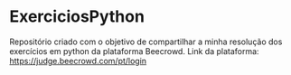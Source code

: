 # ExerciciosPython
Repositório criado com o objetivo de compartilhar a minha resolução dos exercícios em python da plataforma Beecrowd. 
Link da plataforma: https://judge.beecrowd.com/pt/login
